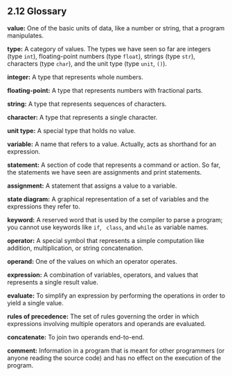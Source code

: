 ## 2.12 Glossary

**value:** One of the basic units of data, like a number or string, 
that a program manipulates.

**type:** A category of values. The types we have seen so far
are integers (type `int`), floating-point numbers (type `float`), strings (type `str`), characters (type `char`), and the unit type (type `unit`, `()`).

**integer:** A type that represents whole numbers.

**floating-point:** A type that represents numbers with fractional parts.

**string:** A type that represents sequences of characters.

**character:** A type that represents a single character.

**unit type:** A special type that holds no value.

**variable:** A name that refers to a value. Actually, acts as shorthand for an expression.

**statement:** A section of code that represents a command or action.  So
far, the statements we have seen are assignments and print statements.

**assignment:** A statement that assigns a value to a variable.

**state diagram:** A graphical representation of a set of variables and the
expressions they refer to.

**keyword:** A reserved word that is used by the compiler to parse a
program; you cannot use keywords like `if`, ` class`, and `while` as
variable names.

**operator:** A special symbol that represents a simple computation like
addition, multiplication, or string concatenation.

**operand:** One of the values on which an operator operates.

**expression:** A combination of variables, operators, and values that
represents a single result value.

**evaluate:** To simplify an expression by performing the operations
in order to yield a single value.

**rules of precedence:** The set of rules governing the order in which
expressions involving multiple operators and operands are evaluated.

**concatenate:** To join two operands end-to-end.

**comment:** Information in a program that is meant for other
programmers (or anyone reading the source code) and has no effect on the
execution of the program.